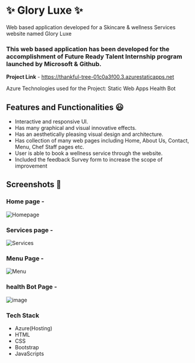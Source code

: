 # ✨ Glory Luxe  ✨
Web based application developed for a Skincare & wellness Services website named Glory Luxe

### This web based application has been developed for the accomplishment of Future Ready Talent Internship program launched by Microsoft & Github.

**Project Link** - https://thankful-tree-01c0a3f00.3.azurestaticapps.net


Azure Technologies used for the Project:
Static Web Apps
Health Bot

## Features and Functionalities 😃

- Interactive and responsive UI.
- Has many graphical and visual innovative effects.
- Has an aesthetically pleasing visual design and architecture.
- Has collection of many web pages including Home, About Us, Contact, Menu, Chef Staff pages etc.
- User is able to book a wellness service through the website.
- Included the feedback Survey form to increase the scope of improvement 

## Screenshots 📸
### Home page -   
![Homepage](https://github.com/Aketisrilakshmi/ProjectAB/assets/110379893/f5250d69-dcb8-457a-a9e9-52bec6e2dd9a)

### Services page -
![Services](https://github.com/Aketisrilakshmi/ProjectAB/assets/110379893/aa6201e9-43bf-49a2-92e9-e6e100954472)

### Menu Page -
![Menu](https://github.com/Aketisrilakshmi/ProjectAB/assets/110379893/01edf12b-116c-4e2a-a05a-61c542670d2e)

### health Bot Page -
![image](https://github.com/Aketisrilakshmi/ProjectAB/assets/110379893/6fa39a96-c6ef-4da5-9449-0fe37b3b9e31)

### Tech Stack 
- Azure(Hosting)
- HTML
- CSS
- Bootstrap
- JavaScripts


